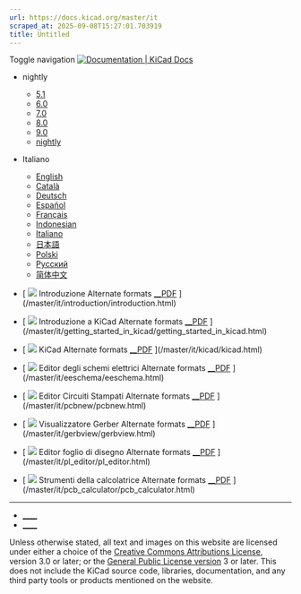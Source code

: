 ```yaml
---
url: https://docs.kicad.org/master/it
scraped_at: 2025-09-08T15:27:01.703919
title: Untitled
---
```


Toggle navigation [ ![Documentation | KiCad](/img/kicad_logo_small.png) Docs ](/)

  * nightly 
    * [ 5.1 ](/5.1)
    * [ 6.0 ](/6.0)
    * [ 7.0 ](/7.0)
    * [ 8.0 ](/8.0)
    * [ 9.0 ](/9.0)
    * [ nightly ](/master)
  * Italiano 
    * [ English ](/master/en)
    * [ Català ](/master/ca)
    * [ Deutsch ](/master/de)
    * [ Español ](/master/es)
    * [ Français ](/master/fr)
    * [ Indonesian ](/master/id)
    * [ Italiano ](/master/it)
    * [ 日本語 ](/master/ja)
    * [ Polski ](/master/pl)
    * [ Русский ](/master/ru)
    * [ 简体中文 ](/master/zh)

  * [ ![](/img/guide-icons/placeholder.png) Introduzione Alternate formats [__PDF](/master/it/introduction/introduction.pdf) ](/master/it/introduction/introduction.html)
  * [ ![](/img/guide-icons/placeholder.png) Introduzione a KiCad Alternate formats [__PDF](/master/it/getting_started_in_kicad/getting_started_in_kicad.pdf) ](/master/it/getting_started_in_kicad/getting_started_in_kicad.html)
  * [ ![](/img/guide-icons/kicad.png) KiCad Alternate formats [__PDF](/master/it/kicad/kicad.pdf) ](/master/it/kicad/kicad.html)
  * [ ![](/img/guide-icons/eeschema.png) Editor degli schemi elettrici Alternate formats [__PDF](/master/it/eeschema/eeschema.pdf) ](/master/it/eeschema/eeschema.html)
  * [ ![](/img/guide-icons/pcbnew.png) Editor Circuiti Stampati Alternate formats [__PDF](/master/it/pcbnew/pcbnew.pdf) ](/master/it/pcbnew/pcbnew.html)
  * [ ![](/img/guide-icons/gerbview.png) Visualizzatore Gerber Alternate formats [__PDF](/master/it/gerbview/gerbview.pdf) ](/master/it/gerbview/gerbview.html)
  * [ ![](/img/guide-icons/pl_editor.png) Editor foglio di disegno Alternate formats [__PDF](/master/it/pl_editor/pl_editor.pdf) ](/master/it/pl_editor/pl_editor.html)
  * [ ![](/img/guide-icons/pcb_calculator.png) Strumenti della calcolatrice Alternate formats [__PDF](/master/it/pcb_calculator/pcb_calculator.pdf) ](/master/it/pcb_calculator/pcb_calculator.html)

* * *

  * [ ____ ](https://forum.kicad.info/)
  * [ ____ ](https://gitlab.com/kicad)

Unless otherwise stated, all text and images on this website are licensed
under either a choice of the [Creative Commons Attributions
License](/about/licenses/#_creative_commons_attribution_3_0_unported), version
3.0 or later; or the [General Public License
version](/about/licenses/#_gnu_general_public_license_v3) 3 or later. This
does not include the KiCad source code, libraries, documentation, and any
third party tools or products mentioned on the website.

